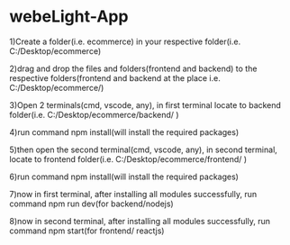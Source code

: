 # webeLight-App
1)Create a folder(i.e. ecommerce) in your respective folder(i.e. C:/Desktop/ecommerce)

2)drag and drop the files and folders(frontend and backend) to the respective folders(frontend and backend at the place i.e. C:/Desktop/ecommerce/)

3)Open 2 terminals(cmd, vscode, any), in first terminal locate to backend folder(i.e. C:/Desktop/ecommerce/backend/ )

4)run command npm install(will install the required packages)

5)then open the second terminal(cmd, vscode, any), in second terminal, locate to frontend folder(i.e. C:/Desktop/ecommerce/frontend/ )

6)run command npm install(will install the required packages)

7)now in first terminal, after installing all modules successfully, run command npm run dev(for backend/nodejs)

8)now in second terminal, after installing all modules successfully, run command npm start(for frontend/ reactjs)
